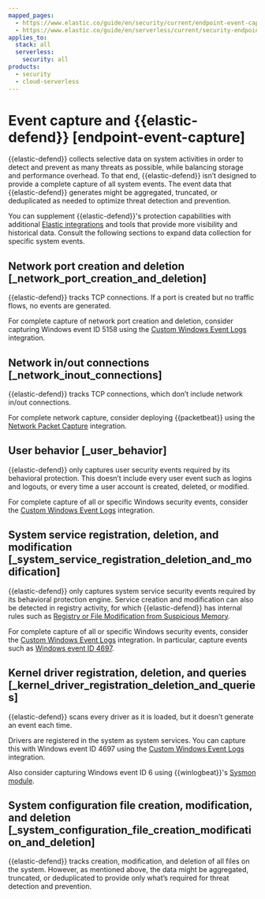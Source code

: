 ```yaml
---
mapped_pages:
  - https://www.elastic.co/guide/en/security/current/endpoint-event-capture.html
  - https://www.elastic.co/guide/en/serverless/current/security-endpoint-event-capture.html
applies_to:
  stack: all
  serverless:
    security: all
products:
  - security
  - cloud-serverless
---
```


# Event capture and {{elastic-defend}} [endpoint-event-capture]

{{elastic-defend}} collects selective data on system activities in order to detect and prevent as many threats as possible, while balancing storage and performance overhead. To that end, {{elastic-defend}} isn’t designed to provide a complete capture of all system events. The event data that {{elastic-defend}} generates might be aggregated, truncated, or deduplicated as needed to optimize threat detection and prevention.

You can supplement {{elastic-defend}}'s protection capabilities with additional [Elastic integrations](https://docs.elastic.co/en/integrations) and tools that provide more visibility and historical data. Consult the following sections to expand data collection for specific system events.


## Network port creation and deletion [_network_port_creation_and_deletion]

{{elastic-defend}} tracks TCP connections. If a port is created but no traffic flows, no events are generated.

For complete capture of network port creation and deletion, consider capturing Windows event ID 5158 using the [Custom Windows Event Logs](https://docs.elastic.co/en/integrations/winlog) integration.


## Network in/out connections [_network_inout_connections]

{{elastic-defend}} tracks TCP connections, which don’t include network in/out connections.

For complete network capture, consider deploying {{packetbeat}} using the [Network Packet Capture](https://docs.elastic.co/en/integrations/network_traffic) integration.


## User behavior [_user_behavior]

{{elastic-defend}} only captures user security events required by its behavioral protection. This doesn’t include every user event such as logins and logouts, or every time a user account is created, deleted, or modified.

For complete capture of all or specific Windows security events, consider the [Custom Windows Event Logs](https://docs.elastic.co/en/integrations/winlog) integration.


## System service registration, deletion, and modification [_system_service_registration_deletion_and_modification]

{{elastic-defend}} only captures system service security events required by its behavioral protection engine. Service creation and modification can also be detected in registry activity, for which {{elastic-defend}} has internal rules such as [Registry or File Modification from Suspicious Memory](https://github.com/elastic/protections-artifacts/blob/6d54ae289b290b1d42a7717569483f6ce907200a/behavior/rules/persistence_registry_or_file_modification_from_suspicious_memory.toml).

For complete capture of all or specific Windows security events, consider the [Custom Windows Event Logs](https://docs.elastic.co/en/integrations/winlog) integration. In particular, capture events such as [Windows event ID 4697](https://learn.microsoft.com/en-us/windows/security/threat-protection/auditing/event-4697).


## Kernel driver registration, deletion, and queries [_kernel_driver_registration_deletion_and_queries]

{{elastic-defend}} scans every driver as it is loaded, but it doesn’t generate an event each time.

Drivers are registered in the system as system services. You can capture this with Windows event ID 4697 using the [Custom Windows Event Logs](https://docs.elastic.co/en/integrations/winlog) integration.

Also consider capturing Windows event ID 6 using {{winlogbeat}}'s [Sysmon module](beats://reference/winlogbeat/winlogbeat-module-sysmon.md).


## System configuration file creation, modification, and deletion [_system_configuration_file_creation_modification_and_deletion]

{{elastic-defend}} tracks creation, modification, and deletion of all files on the system. However, as mentioned above, the data might be aggregated, truncated, or deduplicated to provide only what’s required for threat detection and prevention.

